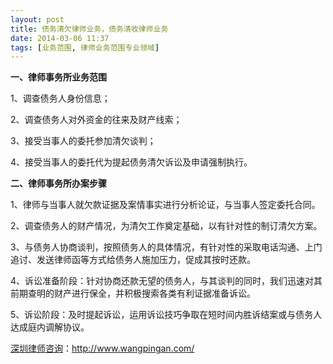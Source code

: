 ```yaml
---
layout: post
title: 债务清欠律师业务，债务清收律师业务
date: 2014-03-06 11:37
tags: [业务范围, 律师业务范围专业领域]
---
```

<strong>一、律师事务所业务范围</strong>

1、调查债务人身份信息；

2、调查债务人对外资金的往来及财产线索；

3、接受当事人的委托参加清欠谈判；

4、接受当事人的委托代为提起债务清欠诉讼及申请强制执行。

<strong>二、律师事务所办案步骤</strong>

1、律师与当事人就欠款证据及案情事实进行分析论证，与当事人签定委托合同。

2、调查债务人的财产情况，为清欠工作奠定基础，以有针对性的制订清欠方案。

3、与债务人协商谈判，按照债务人的具体情况，有针对性的采取电话沟通、上门追讨、发送律师函等方式给债务人施加压力，促成其按时还款。

4、诉讼准备阶段：针对协商还款无望的债务人，与其谈判的同时，我们迅速对其前期查明的财产进行保全，并积极搜索各类有利证据准备诉讼。

5、诉讼阶段：及时提起诉讼，运用诉讼技巧争取在短时间内胜诉结案或与债务人达成庭内调解协议。

<a href="http://www.wangpingan.com/">深圳律师咨询</a>：<a href="http://www.wangpingan.com/">http://www.wangpingan.com/</a>

